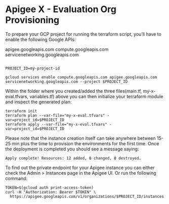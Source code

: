 # Apigee X - Evaluation Org Provisioning

To prepare your GCP project for running the terraform script, you’ll have to enable the following Google APIs:

apigee.googleapis.com
compute.googleapis.com
servicenetworking.googleapis.com

```console

PROJECT_ID=my-project-id

gcloud services enable compute.googleapis.com apigee.googleapis.com servicenetworking.googleapis.com --project $PROJECT_ID
```

Within the folder where you created/added the three files(main.tf, my-x-eval.tfvars, variables.tf) above you can then initialize your terraform module and inspect the generated plan:

```console
terraform init
terraform plan --var-file="my-x-eval.tfvars" -var=project_id=$PROJECT_ID
terraform apply --var-file="my-x-eval.tfvars" -var=project_id=$PROJECT_ID
```

Please note that the instance creation itself can take anywhere between 15-25 min plus the time to provision the environments for the first time.
Once the deployment is completed you should see a message saying:

```console
Apply complete! Resources: 12 added, 0 changed, 0 destroyed.
```

To find out the private endpoint for your Apigee instance you can either check the Admin > Instances page in the Apigee UI. Or run the following command:

```console
TOKEN=$(gcloud auth print-access-token) 
curl -H "Authorization: Bearer $TOKEN" \ 
  https://apigee.googleapis.com/v1/organizations/$PROJECT_ID/instances
``` 
